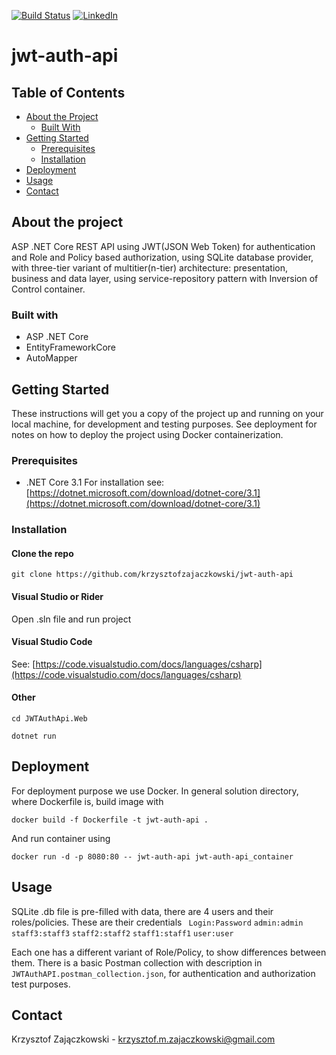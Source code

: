 [![Build Status][build-status-shield]][build-status-url] [![LinkedIn][linkedin-shield]][linkedin-url]

# jwt-auth-api

## Table of Contents

* [About the Project](#about-the-project)
  * [Built With](#built-with)
* [Getting Started](#getting-started)
  * [Prerequisites](#prerequisites)
  * [Installation](#installation)
* [Deployment](#deployment)
* [Usage](#usage)
* [Contact](#contact)

## About the project

 ASP .NET Core REST API using JWT(JSON Web Token) for authentication and Role and Policy based authorization, using SQLite database provider, with three-tier variant of multitier(n-tier) architecture: presentation, business and data layer, using service-repository pattern with Inversion of Control container.

### Built with
* ASP .NET Core
* EntityFrameworkCore
* AutoMapper




## Getting Started
These instructions will get you a copy of the project up and running on your local machine, for development and testing purposes. See deployment for notes on how to deploy the project using Docker containerization.

### Prerequisites
- .NET Core 3.1
	For installation see: [https://dotnet.microsoft.com/download/dotnet-core/3.1](https://dotnet.microsoft.com/download/dotnet-core/3.1)

### Installation

#### Clone the repo
```
git clone https://github.com/krzysztofzajaczkowski/jwt-auth-api
```
#### Visual Studio or Rider
Open .sln file and run project
#### Visual Studio Code
See: [https://code.visualstudio.com/docs/languages/csharp](https://code.visualstudio.com/docs/languages/csharp)
#### Other
```
cd JWTAuthApi.Web
```
```
dotnet run
```

## Deployment
For deployment purpose we use Docker.
In general solution directory, where Dockerfile is, build image with
```
docker build -f Dockerfile -t jwt-auth-api .
```
And run container using
```
docker run -d -p 8080:80 -- jwt-auth-api jwt-auth-api_container
```
## Usage
SQLite .db file is pre-filled with data, there are 4 users and their roles/policies. These are their credentials
`` Login:Password``
``admin:admin``
``staff3:staff3``
``staff2:staff2``
``staff1:staff1``
``user:user``

Each one has a different variant of Role/Policy, to show differences between them.
There is a basic Postman collection with description in ``JWTAuthAPI.postman_collection.json``, for authentication and authorization test purposes. 

## Contact
Krzysztof Zajączkowski - krzysztof.m.zajaczkowski@gmail.com

[build-status-shield]: https://travis-ci.org/krzysztofzajaczkowski/jwt-auth-api.svg?branch=develop
[build-status-url]: https://travis-ci.org/krzysztofzajaczkowski/jwt-auth-api
[linkedin-shield]: https://img.shields.io/badge/-LinkedIn-black.svg?style=flat-square&logo=linkedin&colorB=555
[linkedin-url]: https://www.linkedin.com/in/krzysztof-m-zajaczkowski/